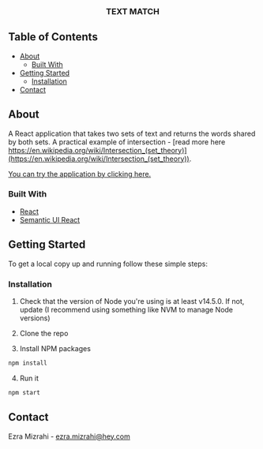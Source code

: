 <br />
<p align="center">
  <h3 align="center">TEXT MATCH</h3>
</p>



## Table of Contents

* [About](#about)
  * [Built With](#built-with)
* [Getting Started](#getting-started)
  * [Installation](#installation)
* [Contact](#contact)



## About

A React application that takes two sets of text and returns the words shared by both sets. A practical example of intersection - [read more here https://en.wikipedia.org/wiki/Intersection_(set_theory)](https://en.wikipedia.org/wiki/Intersection_(set_theory)).

[You can try the application by clicking here.](https://text-match.netlify.app/)

### Built With

* [React](https://reactjs.org/)
* [Semantic UI React](https://react.semantic-ui.com/)



## Getting Started

To get a local copy up and running follow these simple steps:

### Installation

1. Check that the version of Node you're using is at least v14.5.0. If not, update (I recommend using something like NVM to manage Node versions)

2. Clone the repo

3. Install NPM packages
```sh
npm install
```
4. Run it
```sh
npm start
```



## Contact

Ezra Mizrahi - ezra.mizrahi@hey.com


